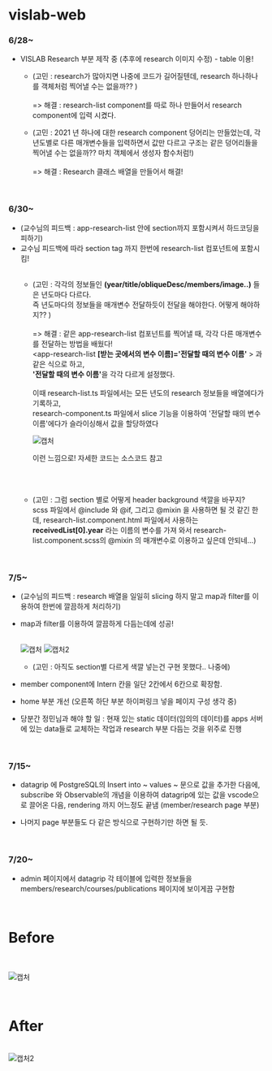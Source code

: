 # vislab-web

<h3>6/28~</h3>

- VISLAB Research 부분 제작 중 (추후에 research 이미지 수정) - table 이용!

  - (고민 : research가 많아지면 나중에 코드가 길어질텐데, research 하나하나를 객체처럼 찍어낼 수는 없을까?? )
  <br><br>=> 해결 : research-list component를 따로 하나 만들어서 research component에 입력 시켰다.

  - (고민 : 2021 년 하나에 대한 research component 덩어리는 만들었는데, 각 년도별로 다른 매개변수들을 입력하면서 값만 다르고 구조는 같은 덩어리들을 찍어낼 수는 없을까?? 마치 객체에서 생성자 함수처럼!) 
  <br><br>=> 해결 : Research 클래스 배열을 만들어서 해결!

<br>
<h3>6/30~</h3>

- (교수님의 피드백 : app-research-list 안에 section까지 포함시켜서 하드코딩을 피하기) 
- 교수님 피드백에 따라 section tag 까지 한번에 research-list 컴포넌트에 포함시킴!<br><br>
  - (고민 : 각각의 정보들인 <b>(year/title/obliqueDesc/members/image..)</b> 들은 년도마다 다르다. 
    <br>즉 년도마다의 정보들을 매개변수 전달하듯이 전달을 해야한다. 어떻게 해야하지?? ) 
    <br><br>=> 해결 : 같은 app-research-list 컴포넌트를 찍어낼 때, 각각 다른 매개변수를 전달하는 방법을 배웠다! <br>
    <app-research-list <b>[받는 곳에서의 변수 이름]='전달할 때의 변수 이름'</b> ></app-research-list> 과 같은 식으로 하고, <br><b>'전달할 때의 변수 이름'</b>을 각각 다르게 설정했다.
    <br><br>
    이때 research-list.ts 파일에서는 모든 년도의 research 정보들을 배열에다가 기록하고,
    <br>research-component.ts 파일에서 slice 기능을 이용하여 '전달할 때의 변수 이름'에다가 슬라이싱해서 값을 할당하였다
      <br>

    ![캡처](https://user-images.githubusercontent.com/59140182/123925762-2efcbf00-d9c6-11eb-9dfd-922a8ef276f0.PNG)

    이런 느낌으로! 자세한 코드는 소스코드 참고
    
     <br><br>
   - (고민 : 그럼 section 별로 어떻게 header background 색깔을 바꾸지? 
  <br>scss 파일에서 @include 와 @if, 그리고 @mixin 을 사용하면 될 것 같긴 한데, research-list.component.html 파일에서 사용하는 <b>receivedList[0].year</b> 라는 이름의 변수를 가져       와서 research-list.component.scss의 @mixin 의 매개변수로 이용하고 싶은데 안되네...)

<br>
<h3>7/5~</h3>

- (교수님의 피드백 : research 배열을 일일히 slicing 하지 말고 map과 filter를 이용하여 한번에 깔끔하게 처리하기) 
- map과 filter를 이용하여 깔끔하게 다듬는데에 성공! <br><br>
  
  ![캡처](https://user-images.githubusercontent.com/59140182/124434176-84621300-ddae-11eb-91a2-6e44d9549937.PNG)
  ![캡처2](https://user-images.githubusercontent.com/59140182/124434180-84faa980-ddae-11eb-81ee-cad9e8e80119.PNG)

    - (고민 : 아직도 section별 다르게 색깔 넣는건 구현 못했다.. 나중에)
    
- member component에 Intern 칸을 일단 2칸에서 6칸으로 확장함.
- home 부분 개선 (오른쪽 하단 부분 하이퍼링크 넣을 페이지 구성 생각 중)

- 당분간 정민님과 해야 할 일 : 현재 있는 static 데이터(임의의 데이터)를 apps 서버에 있는 data들로 교체하는 작업과 research 부분 다듬는 것을 위주로 진행

<br>
<h3>7/15~</h3>

- datagrip 에 PostgreSQL의 Insert into ~ values ~ 문으로 값을 추가한 다음에, subscribe 와 Observable의 개념을 이용하여 datagrip에 있는 값을 vscode으로 끌어온 다음, rendering 까지 어느정도 끝냄 (member/research page 부분)

- 나머지 page 부분들도 다 같은 방식으로 구현하기만 하면 될 듯.

<br>
<h3>7/20~</h3>

- admin 페이지에서 datagrip 각 테이블에 입력한 정보들을 members/research/courses/publications 페이지에 보이게끔 구현함<br>

<br><h1>Before</h1><br>

![캡처](https://user-images.githubusercontent.com/59140182/126313227-4160d580-decf-4d6d-bf08-0e5fbc5a6b6b.PNG)

<br><h1>After</h1><br>
![캡처2](https://user-images.githubusercontent.com/59140182/126313148-9121aa0d-4788-423b-bcb5-9c18dff6c1be.PNG)

<br>

